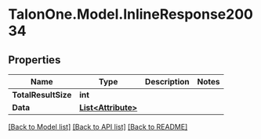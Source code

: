 # TalonOne.Model.InlineResponse20034
## Properties

Name | Type | Description | Notes
------------ | ------------- | ------------- | -------------
**TotalResultSize** | **int** |  | 
**Data** | [**List&lt;Attribute&gt;**](Attribute.md) |  | 

[[Back to Model list]](../README.md#documentation-for-models) [[Back to API list]](../README.md#documentation-for-api-endpoints) [[Back to README]](../README.md)

